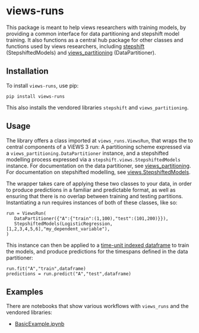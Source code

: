 # views-runs 

This package is meant to help views researchers with training models, by
providing a common interface for data partitioning and stepshift model
training. It also functions as a central hub package for other classes and
functions used by views researchers, 
including [stepshift](https://github.com/prio-data/stepshift) (StepshiftedModels)
and [views_partitioning](https://github.com/prio-data/views_partitioning) (DataPartitioner).

## Installation

To install `views-runs`, use pip:

```
pip install views-runs
```

This also installs the vendored libraries `stepshift` and `views_partitioning`.

## Usage

The library offers a class imported at `views_runs.ViewsRun`, that wraps the to
central components of a ViEWS 3 run: A partitioning scheme expressed via a
`views_partitioning.DataPartitioner` instance, and a stepshifted modelling
process expressed via a `stepshift.views.StepshiftedModels` instance. 
For documentation on the data partitioner, see 
[views_partitioning](https://www.github.com/prio-data/views_partitioning). For documentation on stepshifted modelling, see 
[views.StepshiftedModels](https://github.com/prio-data/viewser/wiki/Stepshift).


The wrapper takes care of applying these two classes to your data, in order to
produce predictions in a familiar and predictable format, as well as ensuring
that there is no overlap between training and testing partitions.
Instantiating a run requires instances of both of these classes, like so:

```
run = ViewsRun(
   DataPartitioner({"A":{"train":(1,100),"test":(101,200)}}),
   StepshiftedModels(LogisticRegression,[1,2,3,4,5,6],"my_dependent_variable"),
)
```

This instance can then be applied to a [time-unit indexed
dataframe](https://github.com/prio-data/viewser/wiki/DataConventions#time-unit-indexed-pandas-dataframes)
to train the models, and produce predictions for the timespans defined in the data partitioner:

```
run.fit("A","train",dataframe)
predictions = run.predict("A","test",dataframe)
```

## Examples

There are notebooks that show various workflows with `views_runs` and the
vendored libraries:

* [BasicExample.ipynb](examples/BasicExample.ipynb)
